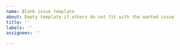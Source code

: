 ```yaml
---
name: Blank issue template
about: Empty template if others do not fit with the wanted issue
title: ''
labels: ''
assignees: ''

---
```



